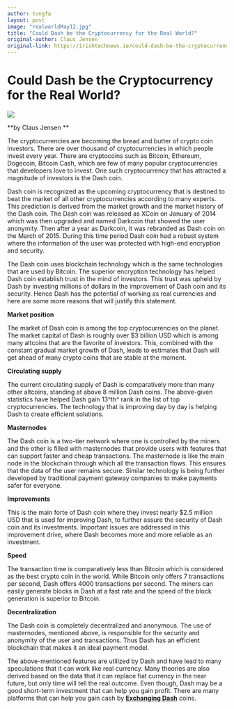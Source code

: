 ```yaml
---
author: tungfa
layout: post
image: "realworldMay12.jpg"
title: "Could Dash be the Cryptocurrency for the Real World?"
original-author: Claus Jensen 
original-link: https://irishtechnews.ie/could-dash-be-the-cryptocurrency-for-the-real-world/amp/
---
```




Could Dash be the Cryptocurrency for the Real World?
====================================================

![](https://irishtechnews.ie/wp-content/uploads/2018/05/dashitn.png)

**by Claus Jensen **

The cryptocurrencies are becoming the bread and butter of crypto coin investors. There are over thousand of cryptocurrencies in which people invest every year. There are cryptocoins such as Bitcoin, Ethereum, Dogecoin, Bitcoin Cash, which are few of many popular cryptocurrencies that developers love to invest. One such cryptocurrency that has attracted a magnitude of investors is the Dash coin.

Dash coin is recognized as the upcoming cryptocurrency that is destined to beat the market of all other cryptocurrencies according to many experts. This prediction is derived from the market growth and the market history of the Dash coin. The Dash coin was released as XCoin on January of 2014 which was then upgraded and named Darkcoin that showed the user anonymity. Then after a year as Darkcoin, it was rebranded as Dash coin on the March of 2015. During this time period Dash coin had a robust system where the information of the user was protected with high-end encryption and security.

The Dash coin uses blockchain technology which is the same technologies that are used by Bitcoin. The superior encryption technology has helped Dash coin establish trust in the mind of investors. This trust was upheld by Dash by investing millions of dollars in the improvement of Dash coin and its security. Hence Dash has the potential of working as real currencies and here are some more reasons that will justify this statement.

**Market position**

The market of Dash coin is among the top cryptocurrencies on the planet. The market capital of Dash is roughly over $3 billion USD which is among many altcoins that are the favorite of investors. This, combined with the constant gradual market growth of Dash, leads to estimates that Dash will get ahead of many crypto coins that are stable at the moment.

**Circulating supply**

The current circulating supply of Dash is comparatively more than many other altcoins, standing at above 8 million Dash coins. The above-given statistics have helped Dash gain 13^th^ rank in the list of top cryptocurrencies. The technology that is improving day by day is helping Dash to create efficient solutions.

**Masternodes**

The Dash coin is a two-tier network where one is controlled by the miners and the other is filled with masternodes that provide users with features that can support faster and cheap transactions. The masternode is like the main node in the blockchain through which all the transaction flows. This ensures that the data of the user remains secure. Similar technology is being further developed by traditional payment gateway companies to make payments safer for everyone.

**Improvements**

This is the main forte of Dash coin where they invest nearly $2.5 million USD that is used for improving Dash, to further assure the security of Dash coin and its investments. Important issues are addressed in this improvement drive, where Dash becomes more and more reliable as an investment.

**Speed**

The transaction time is comparatively less than Bitcoin which is considered as the best crypto coin in the world. While Bitcoin only offers 7 transactions per second, Dash offers 4000 transactions per second. The miners can easily generate blocks in Dash at a fast rate and the speed of the block generation is superior to Bitcoin.

**Decentralization**

The Dash coin is completely decentralized and anonymous. The use of masternodes, mentioned above, is responsible for the security and anonymity of the user and transactions. Thus Dash has an efficient blockchain that makes it an ideal payment model.

The above-mentioned features are utilized by Dash and have lead to many speculations that it can work like real currency. Many theories are also derived based on the data that it can replace fiat currency in the near future, but only time will tell the real outcome. Even though, Dash may be a good short-term investment that can help you gain profit. There are many platforms that can help you gain cash by [**Exchanging Dash**](https://www.evonax.com/coin/dash) coins.